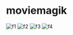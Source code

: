 # moviemagik

![f1](https://user-images.githubusercontent.com/87697180/189363105-0a46c65d-9dbf-4b26-bb0d-ee949dda4af4.png)
![f2](https://user-images.githubusercontent.com/87697180/189363169-1b95956c-f960-41c3-ac6f-ed3e61a24df3.png)
![f3](https://user-images.githubusercontent.com/87697180/189363206-4e590f27-ed8c-4917-9819-271403fad3b9.png)
![f4](https://user-images.githubusercontent.com/87697180/189363253-e630e3e2-6045-4dbd-959a-ef53d209e739.png)
